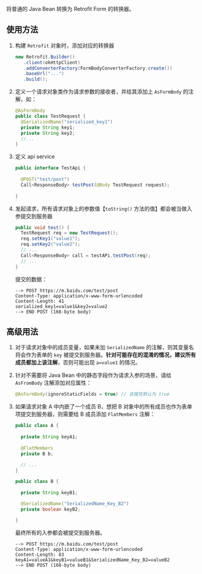 将普通的 Java Bean 转换为 Retrofit Form 的转换器。

## 使用方法

1. 构建 `Retrofit` 对象时，添加对应的转换器

   ```java
   new Retrofit.Builder()
      .client(okHttpClient)
      .addConverterFactory(FormBodyConverterFactory.create())
      .baseUrl("...")
      .build();
   ```

2. 定义一个请求对象类作为请求参数的接收者，并给其添加上 `AsFormBody` 的注解，如：

   ```java
   @AsFormBody
   public class TestRequest {
     @SerializedName("serialized_key1")
     private String key1;
     private String key2;
     //...
   }
   ```

3. 定义 api service

   ```java
   public interface TestApi {
     
     @POST("test/post")
     Call<ResponseBody> testPost(@Body TestRequest request);
     
   }
   ```

4. 发起请求，所有请求对象上的参数值【`toString()` 方法的值】都会被当做入参提交到服务器

   ```java
   public void test() {
     TestRequest req = new TestRequest();
     req.setKey1("value1");
     req.setKey2("value2");
     // ...
     Call<ResponseBody> call = testAPi.testPost(req);
     // ...
   }
   ```

   提交的数据：

   ```shell
   --> POST https://m.baidu.com/test/post
   Content-Type: application/x-www-form-urlencoded
   Content-Length: 41
   serialized_key1=value1&key2=value2
   --> END POST (168-byte body)
   ```

   

## 高级用法

1. 对于请求对象中的成员变量，如果未加 `SerializedName` 的注解，则其变量名将会作为表单的 `key` 被提交到服务器。**针对可能存在的混淆的情况，建议所有成员都加上该注解**，否则可能出现 `a=value1`  的情况。

2. 针对不需要将 Java Bean 中的静态字段作为请求入参的场景，请给 `AsFromBody` 注解添加对应属性：

   ```java
   @AsFormBody(ignoreStaticFields = true) // 该属性默认为 true
   ```

3. 如果请求对象 A 中内嵌了一个成员 B，想把 B 对象中的所有成员也作为表单项提交到服务器，则需要给 B 成员添加 `FlatMembers` 注解：

   ```java
   public class A {
     
     private String keyA1;
     
     @FlatMembers
     private B b;
     
     // ...
   }
   
   public class B {
     
     private String keyB1;
   
     @SerializedName("SerializedName_Key_B2")
     private boolean keyB2;
     
   }
   ```

   最终所有的入参都会被提交到服务器。
   
   ```shell
   --> POST https://m.baidu.com/test/post
   Content-Type: application/x-www-form-urlencoded
   Content-Length: 83
   keyA1=valueA1&keyB1=valueB1&SerializedName_Key_B2=valueB2
   --> END POST (168-byte body)
   ```
   
   